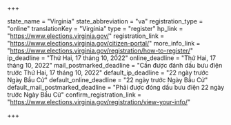+++

state_name = "Virginia"
state_abbreviation = "va"
registration_type = "online"
translationKey = "Virginia"
type = "register"
hp_link = "https://www.elections.virginia.gov/"
registration_link = "https://www.elections.virginia.gov/citizen-portal/"
more_info_link = "https://www.elections.virginia.gov/registration/how-to-register/"
ip_deadline = "Thứ Hai, 17 tháng 10, 2022"
online_deadline = "Thứ Hai, 17 tháng 10, 2022"
mail_postmarked_deadline = "Cần được đánh dấu bưu điện trước Thứ Hai, 17 tháng 10, 2022"
default_ip_deadline = "22 ngày trước Ngày Bầu Cử"
default_online_deadline = "22 ngày trước Ngày Bầu Cử"
default_mail_postmarked_deadline = "Phải được đóng dấu bưu điện 22 ngày trước Ngày Bầu Cử"
confirm_registration_link = "https://www.elections.virginia.gov/registration/view-your-info/"

+++